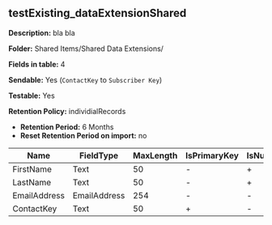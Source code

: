 ## testExisting_dataExtensionShared

**Description:** bla bla

**Folder:** Shared Items/Shared Data Extensions/

**Fields in table:** 4

**Sendable:** Yes (`ContactKey` to `Subscriber Key`)

**Testable:** Yes

**Retention Policy:** individialRecords

- **Retention Period:** 6 Months
- **Reset Retention Period on import:** no

| Name | FieldType | MaxLength | IsPrimaryKey | IsNullable | DefaultValue |
| --- | --- | --- | --- | --- | --- |
| FirstName | Text | 50 | - | + |  |
| LastName | Text | 50 | - | + |  |
| EmailAddress | EmailAddress | 254 | - | - |  |
| ContactKey | Text | 50 | + | - |  |
